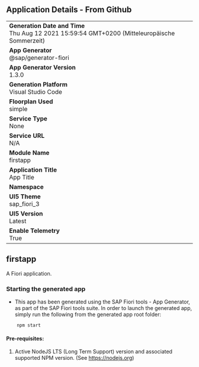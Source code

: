 
## Application Details - From Github

|               |
| ------------- |
|**Generation Date and Time**<br>Thu Aug 12 2021 15:59:54 GMT+0200 (Mitteleuropäische Sommerzeit)|
|**App Generator**<br>@sap/generator-fiori|
|**App Generator Version**<br>1.3.0|
|**Generation Platform**<br>Visual Studio Code|
|**Floorplan Used**<br>simple|
|**Service Type**<br>None|
|**Service URL**<br>N/A
|**Module Name**<br>firstapp|
|**Application Title**<br>App Title|
|**Namespace**<br>|
|**UI5 Theme**<br>sap_fiori_3|
|**UI5 Version**<br>Latest|
|**Enable Telemetry**<br>True|

## firstapp

A Fiori application.

### Starting the generated app

-   This app has been generated using the SAP Fiori tools - App Generator, as part of the SAP Fiori tools suite.  In order to launch the generated app, simply run the following from the generated app root folder:

```
    npm start
```

#### Pre-requisites:

1. Active NodeJS LTS (Long Term Support) version and associated supported NPM version.  (See https://nodejs.org)



<FunctionImport Name="Decision" ReturnType="TASKPROCESSING.Task" EntitySet="TaskCollection" m:HttpMethod="POST"
					sap:action-for="TASKPROCESSING.Task"><Parameter Name="InstanceID" Type="Edm.String" Mode="In" 
					Nullable="false"/><Parameter Name="DecisionKey" Type="Edm.String" Mode="In" Nullable="false"/><Parameter Name="Comments" 
					Type="Edm.String" Mode="In" Nullable="true"/></FunctionImport>
				


